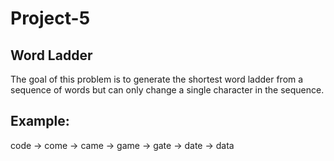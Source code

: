 # Project-5
## Word Ladder

The goal of this problem is to generate the shortest word ladder from a sequence of words but can only change a single character in the sequence.

## Example:

code -> come -> came -> game -> gate -> date -> data



